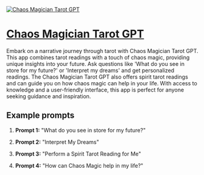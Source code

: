 [![Chaos Magician Tarot GPT](null)](https://chat.openai.com/g/g-JUQ9gMZyD-chaos-magician-tarot-gpt)

# [Chaos Magician Tarot GPT](https://chat.openai.com/g/g-JUQ9gMZyD-chaos-magician-tarot-gpt)

Embark on a narrative journey through tarot with Chaos Magician Tarot GPT. This app combines tarot readings with a touch of chaos magic, providing unique insights into your future. Ask questions like 'What do you see in store for my future?' or 'Interpret my dreams' and get personalized readings. The Chaos Magician Tarot GPT also offers spirit tarot readings and can guide you on how chaos magic can help in your life. With access to knowledge and a user-friendly interface, this app is perfect for anyone seeking guidance and inspiration.

## Example prompts

1. **Prompt 1:** "What do you see in store for my future?"

2. **Prompt 2:** "Interpret My Dreams"

3. **Prompt 3:** "Perform a Spirit Tarot Reading for Me"

4. **Prompt 4:** "How can Chaos Magic help in my life?"